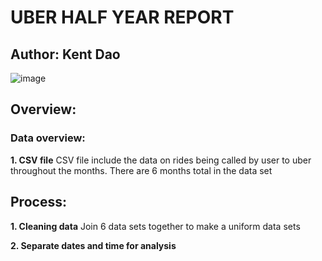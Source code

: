 # UBER HALF YEAR REPORT

## Author: Kent Dao

![image](https://user-images.githubusercontent.com/118495124/232948616-b19e9d8a-2a2e-44a9-af0f-790f1a1525e1.png)


## Overview:


### Data overview:

**1. CSV file**
  CSV file include the data on rides being called by user to uber throughout the months. There are 6 months total in the data set


## Process:
**1. Cleaning data**
  Join 6 data sets together to make a uniform data sets
  
**2. Separate dates and time for analysis**

